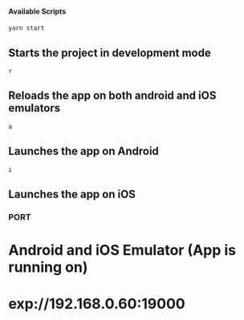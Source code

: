 #### 

#### Available Scripts

`yarn start`

## Starts the project in development mode

`r`

## Reloads the app on both android and iOS emulators


`a`

## Launches the app on Android

`i`

## Launches the app on iOS

### PORT

# Android and iOS Emulator (App is running on)

# exp://192.168.0.60:19000